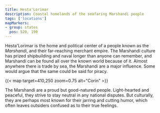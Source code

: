 ```yaml
---
title: Hesta'Lorimar
description: Coastal homelands of the seafaring Marshandi people
tags: ['locations']
mapMarkers:
- group: states
  pos: 520, 190
---
```


Hesta'Lorimar is the home and political center of a people known as the _Marshandi_, and their far-reaching merchant empire. The Marshandi culture has prized shipbuilding and naval longer than anyone can remember, and Marshandi can be found all over the known world because of it. Almost anywhere there is trade by sea, the Marshandi are a major influence. Some would argue that the same could be said for piracy.

{{< map target=410,250 zoom=0.75 alt="Corin" >}}

The Marshandi are a proud but good-natured people. Light-hearted and peaceful, they strive to stay neutral in any national disputes. But culturally, they are perhaps most known for their jarring and cutting humor, which often leaves outsiders confused as to their true feelings.

